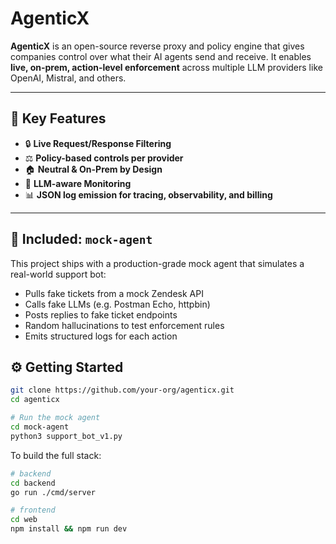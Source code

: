 # AgenticX

**AgenticX** is an open-source reverse proxy and policy engine that gives companies control over what their AI agents send and receive. It enables **live, on-prem, action-level enforcement** across multiple LLM providers like OpenAI, Mistral, and others.

---

## 🔧 Key Features

- 🔒 **Live Request/Response Filtering**
- ⚖️ **Policy-based controls per provider**
- 🏠 **Neutral & On-Prem by Design**
- 🧠 **LLM-aware Monitoring**
- 📊 **JSON log emission for tracing, observability, and billing**

---

## 🧪 Included: `mock-agent`

This project ships with a production-grade mock agent that simulates a real-world support bot:

- Pulls fake tickets from a mock Zendesk API
- Calls fake LLMs (e.g. Postman Echo, httpbin)
- Posts replies to fake ticket endpoints
- Random hallucinations to test enforcement rules
- Emits structured logs for each action

## ⚙️ Getting Started

```bash
git clone https://github.com/your-org/agenticx.git
cd agenticx

# Run the mock agent
cd mock-agent
python3 support_bot_v1.py
```

To build the full stack:
```bash
# backend
cd backend
go run ./cmd/server

# frontend
cd web
npm install && npm run dev
```
